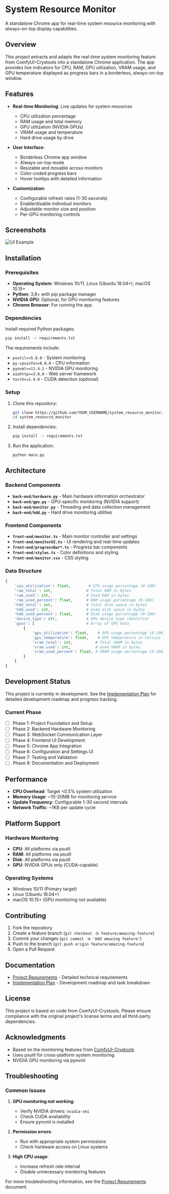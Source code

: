 # System Resource Monitor

A standalone Chrome app for real-time system resource monitoring with always-on-top display capabilities.

## Overview

This project extracts and adapts the real-time system monitoring feature from ComfyUI-Crystools into a standalone Chrome application. The app provides live indicators for CPU, RAM, GPU utilization, VRAM usage, and GPU temperature displayed as progress bars in a borderless, always-on-top window.

## Features

- **Real-time Monitoring**: Live updates for system resources
  - CPU utilization percentage
  - RAM usage and total memory
  - GPU utilization (NVIDIA GPUs)
  - VRAM usage and temperature
  - Hard drive usage by drive

- **User Interface**:
  - Borderless Chrome app window
  - Always-on-top mode
  - Resizable and movable across monitors
  - Color-coded progress bars
  - Hover tooltips with detailed information

- **Customization**:
  - Configurable refresh rates (1-30 seconds)
  - Enable/disable individual monitors
  - Adjustable monitor size and position
  - Per-GPU monitoring controls

## Screenshots

![UI Example](ui_example.jpg)

## Installation

### Prerequisites

- **Operating System**: Windows 10/11, Linux (Ubuntu 18.04+), macOS 10.15+
- **Python**: 3.8+ with pip package manager
- **NVIDIA GPU**: Optional, for GPU monitoring features
- **Chrome Browser**: For running the app

### Dependencies

Install required Python packages:

```bash
pip install -r requirements.txt
```

The requirements include:
- `psutil>=5.8.0` - System monitoring
- `py-cpuinfo>=8.0.0` - CPU information
- `pynvml>=11.4.1` - NVIDIA GPU monitoring
- `aiohttp>=3.8.0` - Web server framework
- `torch>=1.9.0` - CUDA detection (optional)

### Setup

1. Clone this repository:
   ```bash
   git clone https://github.com/YOUR_USERNAME/system_resource_monitor.git
   cd system_resource_monitor
   ```

2. Install dependencies:
   ```bash
   pip install -r requirements.txt
   ```

3. Run the application:
   ```bash
   python main.py
   ```

## Architecture

### Backend Components

- **`back-end/hardware.py`** - Main hardware information orchestrator
- **`back-end/gpu.py`** - GPU-specific monitoring (NVIDIA support)
- **`back-end/monitor.py`** - Threading and data collection management
- **`back-end/hdd.py`** - Hard drive monitoring utilities

### Frontend Components

- **`front-end/monitor.ts`** - Main monitor controller and settings
- **`front-end/monitorUI.ts`** - UI rendering and real-time updates
- **`front-end/progressBar*.ts`** - Progress bar components
- **`front-end/styles.ts`** - Color definitions and styling
- **`front-end/monitor.css`** - CSS styling

### Data Structure

```python
{
    'cpu_utilization': float,        # CPU usage percentage (0-100)
    'ram_total': int,               # Total RAM in bytes
    'ram_used': int,                # Used RAM in bytes  
    'ram_used_percent': float,      # RAM usage percentage (0-100)
    'hdd_total': int,               # Total disk space in bytes
    'hdd_used': int,                # Used disk space in bytes
    'hdd_used_percent': float,      # Disk usage percentage (0-100)
    'device_type': str,             # GPU device type identifier
    'gpus': [                       # Array of GPU data
        {
            'gpu_utilization': float,    # GPU usage percentage (0-100)
            'gpu_temperature': float,    # GPU temperature in Celsius
            'vram_total': int,          # Total VRAM in bytes
            'vram_used': int,           # Used VRAM in bytes
            'vram_used_percent': float, # VRAM usage percentage (0-100)
        }
    ]
}
```

## Development Status

This project is currently in development. See the [Implementation Plan](implementation-plan.md) for detailed development roadmap and progress tracking.

### Current Phase
- [ ] Phase 1: Project Foundation and Setup
- [ ] Phase 2: Backend Hardware Monitoring
- [ ] Phase 3: WebSocket Communication Layer
- [ ] Phase 4: Frontend UI Development
- [ ] Phase 5: Chrome App Integration
- [ ] Phase 6: Configuration and Settings UI
- [ ] Phase 7: Testing and Validation
- [ ] Phase 8: Documentation and Deployment

## Performance

- **CPU Overhead**: Target <0.5% system utilization
- **Memory Usage**: ~10-20MB for monitoring service
- **Update Frequency**: Configurable 1-30 second intervals
- **Network Traffic**: ~1KB per update cycle

## Platform Support

### Hardware Monitoring
- **CPU**: All platforms via psutil
- **RAM**: All platforms via psutil  
- **Disk**: All platforms via psutil
- **GPU**: NVIDIA GPUs only (CUDA-capable)

### Operating Systems
- Windows 10/11 (Primary target)
- Linux (Ubuntu 18.04+)
- macOS 10.15+ (GPU monitoring not available)

## Contributing

1. Fork the repository
2. Create a feature branch (`git checkout -b feature/amazing-feature`)
3. Commit your changes (`git commit -m 'Add amazing feature'`)
4. Push to the branch (`git push origin feature/amazing-feature`)
5. Open a Pull Request

## Documentation

- [Project Requirements](project-requirements.md) - Detailed technical requirements
- [Implementation Plan](implementation-plan.md) - Development roadmap and task breakdown

## License

This project is based on code from ComfyUI-Crystools. Please ensure compliance with the original project's license terms and all third-party dependencies.

## Acknowledgments

- Based on the monitoring features from [ComfyUI-Crystools](https://github.com/crystian/ComfyUI-Crystools)
- Uses psutil for cross-platform system monitoring
- NVIDIA GPU monitoring via pynvml

## Troubleshooting

### Common Issues

1. **GPU monitoring not working**:
   - Verify NVIDIA drivers: `nvidia-smi`
   - Check CUDA availability
   - Ensure pynvml is installed

2. **Permission errors**:
   - Run with appropriate system permissions
   - Check hardware access on Linux systems

3. **High CPU usage**:
   - Increase refresh rate interval
   - Disable unnecessary monitoring features

For more troubleshooting information, see the [Project Requirements](project-requirements.md) document.
